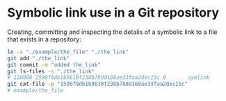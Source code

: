 # Symbolic link use in a Git repository

Creating, committing and inspecting the details of a symbolic link to a file that exists in a repository:

```sh
ln -s "./example/the_file" "./the_link"
git add "./the_link"
git commit -m "added the_link"
git ls-files -s "./the_link"
# 120000 1596f9db1b9610f238b78dd168ae33faa2dec15c 0       symlink
git cat-file -p "1596f9db1b9610f238b78dd168ae33faa2dec15c"
# example/the_file
```
